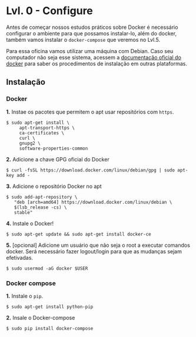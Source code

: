 # Lvl. 0 - Configure

Antes de começar nossos estudos práticos sobre Docker é necessário configurar o ambiente para que possamos instalar-lo, além do docker, também vamos instalar o ``docker-compose`` que veremos no Lvl.5.

Para essa oficina vamos utilizar uma máquina com Debian. Caso seu computador não seja esse sistema, acessem a [documentação oficial do docker](https://docs.docker.com/install/overview/) para saber os procedimentos de instalação em outras plataformas.

## Instalação

### Docker

**1.** Instae os pacotes que permitem o apt usar repositórios com `https`.

```
$ sudo apt-get install \
     apt-transport-https \
     ca-certificates \
     curl \
     gnupg2 \
     software-properties-common
```

**2.** Adicione a chave GPG oficial do Docker

```
$ curl -fsSL https://download.docker.com/linux/debian/gpg | sudo apt-key add -
```

**3.** Adicione o repositório Docker no apt

```
$ sudo add-apt-repository \
   "deb [arch=amd64] https://download.docker.com/linux/debian \
   $(lsb_release -cs) \
   stable"
```

**4.** Instale o Docker!

```
$ sudo apt-get update && sudo apt-get install docker-ce
```

**5.** [opcional] Adicione um usuário que não seja o root a executar comandos docker. Será necessário fazer logout/login para que as mudanças sejam efetivadas.

```
$ sudo usermod -aG docker $USER
```

### Docker compose

**1.** Instale o ``pip``.

```
$ sudo apt-get install python-pip
```

**2.** Insale o Docker-compose

```
$ sudo pip install docker-compose
```
